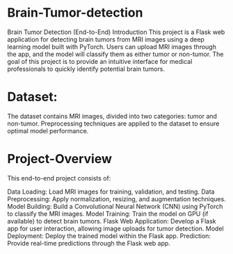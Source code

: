 # Brain-Tumor-detection

Brain Tumor Detection (End-to-End)
Introduction
This project is a Flask web application for detecting brain tumors from MRI images using a deep learning model built with PyTorch. Users can upload MRI images through the app, and the model will classify them as either tumor or non-tumor. The goal of this project is to provide an intuitive interface for medical professionals to quickly identify potential brain tumors.

# Dataset:
The dataset contains MRI images, divided into two categories: tumor and non-tumor.
Preprocessing techniques are applied to the dataset to ensure optimal model performance.

# Project-Overview
This end-to-end project consists of:

Data Loading: Load MRI images for training, validation, and testing.
Data Preprocessing: Apply normalization, resizing, and augmentation techniques.
Model Building: Build a Convolutional Neural Network (CNN) using PyTorch to classify the MRI images.
Model Training: Train the model on GPU (if available) to detect brain tumors.
Flask Web Application: Develop a Flask app for user interaction, allowing image uploads for tumor detection.
Model Deployment: Deploy the trained model within the Flask app.
Prediction: Provide real-time predictions through the Flask web app.
